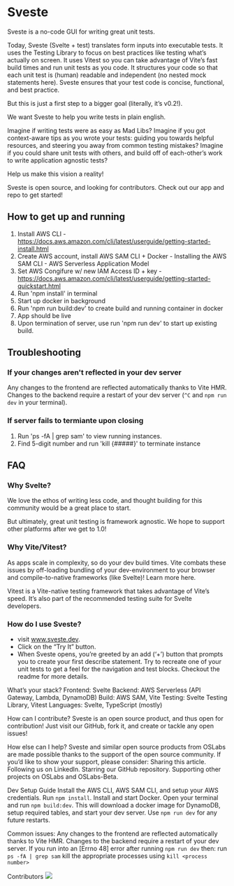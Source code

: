 # Sveste

Sveste is a no-code GUI for writing great unit tests.

Today, Sveste (Svelte + test) translates form inputs into executable tests. It uses the Testing Library to focus on best practices like testing what’s actually on screen. It uses Vitest so you can take advantage of Vite’s fast build times and run unit tests as you code. It structures your code so that each unit test is (human) readable and independent (no nested mock statements here). Sveste ensures that your test code is concise, functional, and best practice.

But this is just a first step to a bigger goal (literally, it’s v0.2!). 

We want Sveste to help you write tests in plain english.

Imagine if writing tests were as easy as Mad Libs? Imagine if you got context-aware tips as you wrote your tests: guiding you towards helpful resources, and steering you away from common testing mistakes? Imagine if you could share unit tests with others, and build off of each-other’s work to write application agnostic tests?

Help us make this vision a reality!

Sveste is open source, and looking for contributors. Check out our app and repo to get started!

## How to get up and running

1. Install AWS CLI - https://docs.aws.amazon.com/cli/latest/userguide/getting-started-install.html
2. Create AWS account, install AWS SAM CLI + Docker - Installing the AWS SAM CLI - AWS Serverless Application Model
3. Set AWS Congifure w/ new IAM Access ID + key - https://docs.aws.amazon.com/cli/latest/userguide/getting-started-quickstart.html
4. Run 'npm install' in terminal
5. Start up docker in background
6. Run 'npm run build:dev' to create build and running container in docker
7. App should be live
8. Upon termination of server, use run 'npm run dev' to start up existing build.

## Troubleshooting

### If your changes aren't reflected in your dev server
Any changes to the frontend are reflected automatically thanks to Vite HMR. Changes to the backend require a restart of your dev server (`^C` and `npm run dev` in your terminal).

### If server fails to termiante upon closing
1. Run 'ps -fA | grep sam' to view running instances.
2. Find 5-digit number and run 'kill {#####}' to terminate instance

## FAQ
### Why Svelte?
We love the ethos of writing less code, and thought building for this community would be a great place to start. 

But ultimately, great unit testing is framework agnostic. We hope to support other platforms after we get to 1.0! 

### Why Vite/Vitest?
As apps scale in complexity, so do your dev build times. Vite combats these issues by off-loading bundling of your dev-environment to  your browser and compile-to-native frameworks (like Svelte)! Learn more here.

Vitest is a Vite-native testing framework that takes advantage of Vite’s speed. It’s also part of the recommended testing suite for Svelte developers.

### How do I use Sveste?
- visit www.sveste.dev.
- Click on the “Try It” button.
- When Sveste opens, you’re greeted by an add (‘+’) button that  prompts you to create your first describe statement.
Try to recreate one of your unit tests to get a feel for the navigation and test  blocks.
Checkout the readme for more details.

What’s your stack?
Frontend: Svelte
Backend: AWS Serverless (API Gateway, Lambda, DynamoDB)
Build: AWS SAM, Vite
Testing: Svelte Testing Library, Vitest
Languages: Svelte, TypeScript (mostly)

How can I contribute?
Sveste is an open source product, and thus open for contribution! Just visit our GitHub, fork it, and create or tackle any open issues!

How else can I help?
Sveste and similar open source products from OSLabs are made possible thanks to the support of the open source community. If you’d like to show your support, please consider:
Sharing this article.
Following us on LinkedIn.
Starring our GitHub repository.
Supporting other projects on OSLabs and OSLabs-Beta.

Dev Setup Guide
Install the AWS CLI,  AWS SAM CLI, and setup your AWS credentials.
Run `npm install`.
Install and start Docker.
Open your terminal and run `npm build:dev`. This will download a docker image for DynamoDB, setup required tables, and start your dev server.
Use `npm run dev` for any future restarts.

Common issues:
Any changes to the frontend are reflected automatically thanks to Vite HMR. Changes to the backend require a restart of your dev server.
If you run into an [Errno 48] error after running `npm run dev` then:
run `ps -fA | grep sam`
kill the appropriate processes using `kill <process number>`

Contributors
<a href="https://github.com/oslabs-beta/sveste/graphs/contributors">
  <img src="https://contrib.rocks/image?repo=oslabs-beta/sveste" />
</a>

